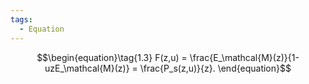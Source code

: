 ```yaml
---
tags:
  - Equation
---
```

$$\begin{equation}\tag{1.3}
    F(z,u) = \frac{E_\mathcal{M}(z)}{1-uzE_\mathcal{M}(z)} = \frac{P_s(z,u)}{z}.
  \end{equation}$$